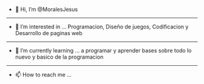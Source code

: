 - 👋 Hi, I’m @MoralesJesus
- ---
- 👀 I’m interested in ... Programacion, Diseño de juegos, Codificacion y Desarrollo de paginas web
- ---
- 🌱 I’m currently learning ... a programar y aprender bases sobre todo lo nuevo y basico de la programacion
- ---
- 📫 How to reach me ...

<!---
MoralesJesus/MoralesJesus is a ✨ special ✨ repository because its `README.md` (this file) appears on your GitHub profile.
You can click the Preview link to take a look at your changes.
--->
